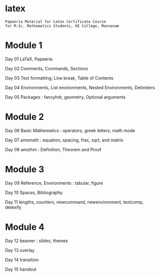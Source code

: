 # latex
    Papeeria Material for Latex Certificate Course
    for M.Sc. Mathematics Students, KE College, Mannanam
# Module 1

Day 01 LaTeX, Papeeria

Day 02 Comments, Commands, Sections

Day 03 Text formatting, Line break, Table of Contents

Day 04 Environments, List environments, Nested Environments, Delimiters

Day 05 Packages : fancyhdr, geometry, Optional arguments

# Module 2

Day 06 Basic Mathematics : operators, greek letters, math mode

Day 07 amsmath : equation, spacing, frac, sqrt, and matrix

Day 08 amsthm : Definition, Theorem and Proof

# Module 3

Day 09 Reference, Environments : tabular, figure

Day 10 Spaces, Bibliography

Day 11 lengths, counters, newcommand, newenvironment, textcomp, detexify

# Module 4

Day 12 beamer : slides, themes

Day 13 overlay

Day 14 transition

Day 15 handout

